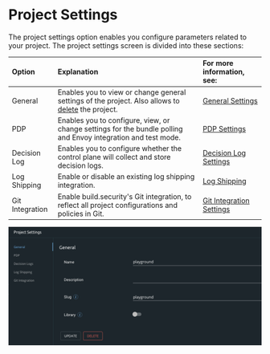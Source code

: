 # Project Settings

The project settings option enables you configure parameters related to your project. The project settings screen is divided into these sections:

| Option | Explanation | For more information, see: |
| :--- | :--- | :--- |
| General | Enables you to view or change general settings of the project. Also allows to [delete](../projects/deleting-a-project.md) the project. | [General Settings](general-settings.md) |
| PDP | Enables you to configure, view, or change settings for the bundle polling and Envoy integration and test mode. | [PDP Settings](pdp-settings.md) |
| Decision Log | Enables you to configure whether the control plane will collect and store decision logs. | [Decision Log Settings](decision-log-settings.md) |
| Log Shipping | Enable or disable an existing log shipping integration. | [Log Shipping](log-shipping.md) |
| Git Integration | Enable build.security's Git integration, to reflect all project configurations and policies in Git. | [Git Integration Settings](git-integration-settings.md) |

![Project Setting Screen](../../.gitbook/assets/image%20%2824%29.png)

